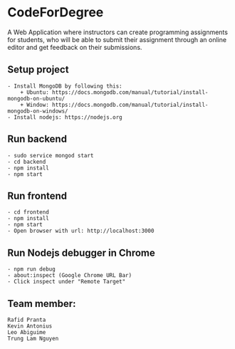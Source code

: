 # CodeForDegree
A Web Application where instructors can create programming assignments for students, who will be able to submit their assignment through an online editor and get feedback on their submissions.
## Setup project
	- Install MongoDB by following this:
		+ Ubuntu: https://docs.mongodb.com/manual/tutorial/install-mongodb-on-ubuntu/
		+ Window: https://docs.mongodb.com/manual/tutorial/install-mongodb-on-windows/
	- Install nodejs: https://nodejs.org
## Run backend
    - sudo service mongod start
	- cd backend
	- npm install 
	- npm start
## Run frontend
	- cd frontend
	- npm install
	- npm start
	- Open browser with url: http://localhost:3000
## Run Nodejs debugger in Chrome
	- npm run debug
	- about:inspect (Google Chrome URL Bar)
	- Click inspect under "Remote Target"
## Team member:
    Rafid Pranta
    Kevin Antonius
    Leo Abiguime
    Trung Lam Nguyen
